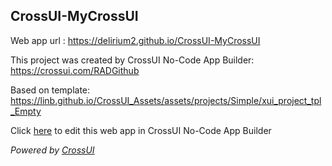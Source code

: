 ## CrossUI-MyCrossUI
Web app url : https://delirium2.github.io/CrossUI-MyCrossUI

This project was created by CrossUI No-Code App Builder: https://crossui.com/RADGithub

Based on template: https://linb.github.io/CrossUI_Assets/assets/projects/Simple/xui_project_tpl_Empty

Click [here](https://crossui.com/RADGithub/#!from=github&owner=delirium2&repo=CrossUI-MyCrossUI) to edit this web app in CrossUI No-Code App Builder

<i>Powered by [CrossUI](https://crossui.com)</i>
